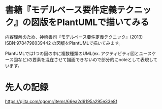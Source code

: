 書籍『モデルベース要件定義テクニック』の図版をPlantUMLで描いてみる
====

内容理解のため、神崎善司『モデルベース要件定義テクニック』(2013) ISBN:9784798039442 の図版をPlantUMLで描いてみます。

PlantUMLでは1つの図の中に複数種類のUML(ex. アクティビティ図とユースケース図など)の要素を混在させて描画できないので部分的にnoteとして表現しています。

# 先人の記録

https://qiita.com/ogomr/items/66ea2d9195a295e33e8f
